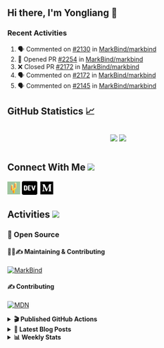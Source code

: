 ## Hi there, I'm Yongliang 👋

### Recent Activities

<!--START_SECTION:activity-->
1. 🗣 Commented on [#2130](https://github.com/MarkBind/markbind/issues/2130) in [MarkBind/markbind](https://github.com/MarkBind/markbind)
2. 💪 Opened PR [#2254](https://github.com/MarkBind/markbind/pull/2254) in [MarkBind/markbind](https://github.com/MarkBind/markbind)
3. ❌ Closed PR [#2172](https://github.com/MarkBind/markbind/pull/2172) in [MarkBind/markbind](https://github.com/MarkBind/markbind)
4. 🗣 Commented on [#2172](https://github.com/MarkBind/markbind/issues/2172) in [MarkBind/markbind](https://github.com/MarkBind/markbind)
5. 🗣 Commented on [#2145](https://github.com/MarkBind/markbind/issues/2145) in [MarkBind/markbind](https://github.com/MarkBind/markbind)
<!--END_SECTION:activity-->

## GitHub Statistics :chart_with_upwards_trend:
<div align="center">
<div style="display: flex; align-items: center; justify-content: center;">

[![](https://github-readme-stats-tlylt.vercel.app/api?username=tlylt&show_icons=true&theme=tokyonight&hide_border=true&locale=en)](https://github.com/tlylt)
[![](https://github-readme-streak-stats.herokuapp.com/?user=tlylt&theme=tokyonight&hide_border=true)](https://github.com/tlylt)
</div>
</div>

## Connect With Me <img src="https://media.giphy.com/media/2wh5K5yE3ulp3xgYcG/giphy-downsized.gif" width="30">

<a href="https://www.yongliangliu.com/" target="_blank"><img align="center" src="static/site-icon.png" alt="yongliangliu.com" height="29" width="29" /></a>
<a href="https://dev.to/tlylt" target="_blank"><img align="center" src="static/dev-badge.svg" alt="dev.to/tlylt" height="35" width="35" /></a>
<a href="https://tlylt.medium.com" target="_blank"><img align="center" src="static/medium.png" alt="tlylt.medium.com" height="35" width="35" /></a>

## Activities <img src="https://media.giphy.com/media/WUlplcMpOCEmTGBtBW/giphy.gif" width="30">

### 🔭 Open Source

#### 👷‍♂️✍️ Maintaining & Contributing
[![MarkBind](https://github-readme-stats-tlylt.vercel.app/api/pin/?username=markbind&repo=markbind)](https://github.com/MarkBind/markbind)

#### ✍️ Contributing
[![MDN](https://github-readme-stats-tlylt.vercel.app/api/pin/?username=mdn&repo=content)](https://github.com/mdn/content)

<details>
<summary> <b>🎬 Published GitHub Actions </b> </summary>

[![install-graphviz](https://github-readme-stats-tlylt.vercel.app/api/pin/?username=tlylt&repo=install-graphviz)](https://github.com/tlylt/install-graphviz)

[![reposense-action](https://github-readme-stats-tlylt.vercel.app/api/pin/?username=tlylt&repo=reposense-action)](https://github.com/tlylt/reposense-action)

[![markbin-action](https://github-readme-stats-tlylt.vercel.app/api/pin/?username=markbind&repo=markbind-action)](https://github.com/MarkBind/markbind-action)

</details>

<details>
<summary> <b>📕 Latest Blog Posts</b> </summary>

<!-- BLOG-POST-LIST:START -->
- [Deploy a ChatGPT API Server in no time](https://www.yongliangliu.com/blog/chatgpt-nextjs-server/)
- [Creating a regex-based Markdown parser in TypeScript](https://www.yongliangliu.com/blog/rmark/)
- [Create VSCode Snippets for Markdown Blog Workflows](https://www.yongliangliu.com/blog/vscode-snippets/)
- [Brag Doc 2023](https://www.yongliangliu.com/blog/brag-doc-2023/)
- [My Journey into Open Source](https://www.yongliangliu.com/blog/my-journey-into-open-source/)
<!-- BLOG-POST-LIST:END -->

</details>

<details>
<summary> <b>📊 Weekly Stats</b> </summary>

<!--START_SECTION:waka-->
![Code Time](http://img.shields.io/badge/Code%20Time-909%20hrs%2031%20mins-blue)

**🐱 My GitHub Data** 

> 📦 608.2 kB Used in GitHub's Storage 
 > 
> 🏆 847 Contributions in the Year 2023
 > 
> 🚫 Not Opted to Hire
 > 
> 📜 169 Public Repositories 
 > 
> 🔑 31 Private Repositories 
 > 
**I'm an Early 🐤** 

```text
🌞 Morning                3743 commits        ███████░░░░░░░░░░░░░░░░░░   29.73 % 
🌆 Daytime                3309 commits        ███████░░░░░░░░░░░░░░░░░░   26.28 % 
🌃 Evening                4678 commits        █████████░░░░░░░░░░░░░░░░   37.16 % 
🌙 Night                  860 commits         ██░░░░░░░░░░░░░░░░░░░░░░░   06.83 % 
```
📅 **I'm Most Productive on Wednesday** 

```text
Monday                   1651 commits        ███░░░░░░░░░░░░░░░░░░░░░░   13.11 % 
Tuesday                  1895 commits        ████░░░░░░░░░░░░░░░░░░░░░   15.05 % 
Wednesday                2105 commits        ████░░░░░░░░░░░░░░░░░░░░░   16.72 % 
Thursday                 1625 commits        ███░░░░░░░░░░░░░░░░░░░░░░   12.91 % 
Friday                   1645 commits        ███░░░░░░░░░░░░░░░░░░░░░░   13.07 % 
Saturday                 1852 commits        ████░░░░░░░░░░░░░░░░░░░░░   14.71 % 
Sunday                   1817 commits        ████░░░░░░░░░░░░░░░░░░░░░   14.43 % 
```


📊 **This Week I Spent My Time On** 

```text
🕑︎ Time Zone: Asia/Singapore

💬 Programming Languages: 
Markdown                 7 hrs 29 mins       ████████░░░░░░░░░░░░░░░░░   33.89 % 
TypeScript               5 hrs 44 mins       ██████░░░░░░░░░░░░░░░░░░░   25.98 % 
reStructuredText         3 hrs 31 mins       ████░░░░░░░░░░░░░░░░░░░░░   15.94 % 
C#                       3 hrs 19 mins       ████░░░░░░░░░░░░░░░░░░░░░   15.03 % 
JSON                     35 mins             █░░░░░░░░░░░░░░░░░░░░░░░░   02.65 % 
```


 Last Updated on 01/04/2023 00:46:32 UTC
<!--END_SECTION:waka-->

</details>
